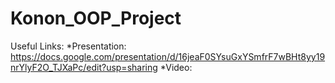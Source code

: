 # Konon_OOP_Project

Useful Links:
*Presentation:
https://docs.google.com/presentation/d/16jeaF0SYsuGxYSmfrF7wBHt8yy19nrYlyF2O_TJXaPc/edit?usp=sharing
*Video:
